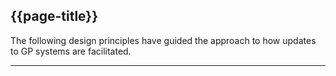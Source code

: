## {{page-title}}

The following design principles have guided the approach to how updates to GP systems are facilitated.

---